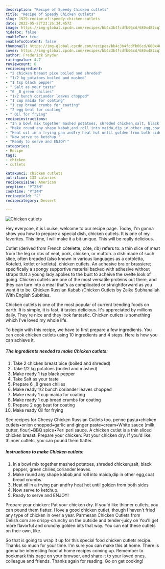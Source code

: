 ```yaml
---
description: "Recipe of Speedy Chicken cutlets"
title: "Recipe of Speedy Chicken cutlets"
slug: 1929-recipe-of-speedy-chicken-cutlets
date: 2022-05-27T23:26:34.457Z
image: https://img-global.cpcdn.com/recipes/bb4c3b4fcdfb06cd/680x482cq70/chicken-cutlets-recipe-main-photo.jpg
hideToc: false
enableToc: true
enableTocContent: false
thumbnail: https://img-global.cpcdn.com/recipes/bb4c3b4fcdfb06cd/680x482cq70/chicken-cutlets-recipe-main-photo.jpg
cover: https://img-global.cpcdn.com/recipes/bb4c3b4fcdfb06cd/680x482cq70/chicken-cutlets-recipe-main-photo.jpg
author: Frederick Snyder
ratingvalue: 4.7
reviewcount: 6
recipeingredient:
- "2 chicken breast pice boiled and shreded"
- "1/2 kg potatoes boiled and mashed"
- "1 tsp black pepper"
- " Salt as your taste"
- "6 _8 green chilies"
- "1/2 bunch coriander leaves chopped"
- "1 cup maida for coating"
- "1 cup bread crumbs for coating"
- "2 egg beat for coating"
- " Oil for frying"
recipeinstructions:
- "In a bowl mix together mashed potatoes, shreded chicken,salt, black pepper, green chilies,coriander leaves."
- "Make round any shape kabab,and roll into maida,dip in other egg,coat bread crumbs."
- "Heat oil in a frying pan andfry heat hot until golden from both sides"
- "Now serve to ketchup."
- "Ready to serve and ENJOY!"
categories:
- Recipe
tags:
- chicken
- cutlets

katakunci: chicken cutlets 
nutrition: 133 calories
recipecuisine: American
preptime: "PT23M"
cooktime: "PT34M"
recipeyield: "2"
recipecategory: Dessert

---
```



![Chicken cutlets](https://img-global.cpcdn.com/recipes/bb4c3b4fcdfb06cd/680x482cq70/chicken-cutlets-recipe-main-photo.jpg)

Hey everyone, it is Louise, welcome to our recipe page. Today, I'm gonna show you how to prepare a special dish, chicken cutlets. It is one of my favorites. This time, I will make it a bit unique. This will be really delicious.

Cutlet (derived from French côtelette, côte, *rib*) refers to: a thin slice of meat from the leg or ribs of veal, pork, chicken, or mutton. a dish made of such slice, often breaded (also known in various languages as a cotoletta, Kotelett, kotlet or kotleta). chicken cutlets. An adhesive bra or brassiere; specifically a spongy supportive material backed with adhesive without straps that a young lady applies to the bust to acheive the svelte look of going. Chicken cutlets are one of the most versatile proteins out there, and they can turn into a meal that&#39;s as complicated or straightforward as you want it to be. Chicken Russian Kabab /Chicken Cutlets by Zaika Subhanallah With English Subtitles.

Chicken cutlets is one of the most popular of current trending foods on earth. It is simple, it is fast, it tastes delicious. It's appreciated by millions daily. They're nice and they look fantastic. Chicken cutlets is something which I've loved my whole life.


To begin with this recipe, we have to first prepare a few ingredients. You can cook chicken cutlets using 10 ingredients and 4 steps. Here is how you can achieve it.

<!--inarticleads1-->

##### The ingredients needed to make Chicken cutlets:

1. Take 2 chicken breast pice (boiled and shreded)
1. Take 1/2 kg potatoes (boiled and mashed)
1. Make ready 1 tsp black pepper
1. Take  Salt as your taste
1. Prepare 6 _8 green chilies
1. Make ready 1/2 bunch coriander leaves chopped
1. Make ready 1 cup maida for coating
1. Make ready 1 cup bread crumbs for coating
1. Prepare 2 egg beat for coating
1. Make ready  Oil for frying


See recipes for Cheesy Chicken Russian Cutlets too. penne pasta•chicken cutlets•onion chopped•garlic and ginger paste•cream•White sauce (milk, butter, flour)•BBQ spice•Peri peri sauce. A chicken cutlet is a thin sliced chicken breast. Prepare your chicken: Pat your chicken dry. If you&#39;d like thinner cutlets, you can pound them flatter. 

<!--inarticleads2-->

##### Instructions to make Chicken cutlets:

1. In a bowl mix together mashed potatoes, shreded chicken,salt, black pepper, green chilies,coriander leaves.
1. Make round any shape kabab,and roll into maida,dip in other egg,coat bread crumbs.
1. Heat oil in a frying pan andfry heat hot until golden from both sides
1. Now serve to ketchup.
1. Ready to serve and ENJOY!

Prepare your chicken: Pat your chicken dry. If you&#39;d like thinner cutlets, you can pound them flatter. I love a good chicken cutlet, though I haven&#39;t fried any type of chicken in over a year. Parmesan Chicken Cutlets from Delish.com are crispy-crunchy on the outside and tender-juicy on You&#39;ll get more flavorful and crunchy golden bits that way. You can eat these cutlets on their own, like. 

So that is going to wrap it up for this special food chicken cutlets recipe. Thanks so much for your time. I'm sure you can make this at home. There is gonna be interesting food at home recipes coming up. Remember to bookmark this page on your browser, and share it to your loved ones, colleague and friends. Thanks again for reading. Go on get cooking!
